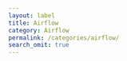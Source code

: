 ```yaml
---
layout: label
title: Airflow
category: Airflow
permalink: /categories/airflow/
search_omit: true
---
```

